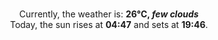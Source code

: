 <p  align="center"><br/>Currently, the weather is: <b> 26°C, <i>few clouds</i></b></br>Today, the sun rises at <b>04:47</b> and sets at <b>19:46</b>.</p>